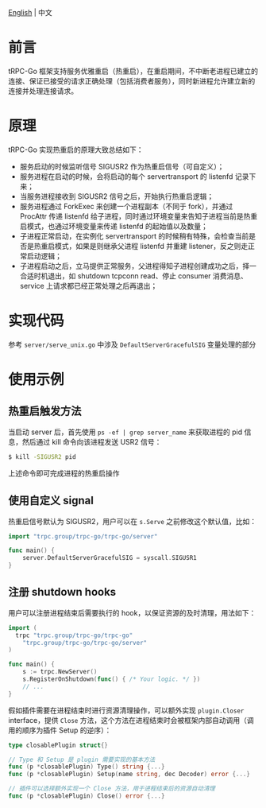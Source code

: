 [English](graceful_restart.md) | 中文

# 前言

tRPC-Go 框架支持服务优雅重启（热重启），在重启期间，不中断老进程已建立的连接、保证已接受的请求正确处理（包括消费者服务），同时新进程允许建立新的连接并处理连接请求。

# 原理

tRPC-Go 实现热重启的原理大致总结如下：
- 服务启动的时候监听信号 SIGUSR2 作为热重启信号（可自定义）；
- 服务进程在启动的时候，会将启动的每个 servertransport 的 listenfd 记录下来；
- 当服务进程接收到 SIGUSR2 信号之后，开始执行热重启逻辑；
- 服务进程通过 ForkExec 来创建一个进程副本（不同于 fork），并通过 ProcAttr 传递 listenfd 给子进程，同时通过环境变量来告知子进程当前是热重启模式，也通过环境变量来传递 listenfd 的起始值以及数量；
- 子进程正常启动，在实例化 servertransport 的时候稍有特殊，会检查当前是否是热重启模式，如果是则继承父进程 listenfd 并重建 listener，反之则走正常启动逻辑；
- 子进程启动之后，立马提供正常服务，父进程得知子进程创建成功之后，择一合适时机退出，如 shutdown tcpconn read、停止 consumer 消费消息、service 上请求都已经正常处理之后再退出；

# 实现代码

参考 `server/serve_unix.go` 中涉及 `DefaultServerGracefulSIG` 变量处理的部分

# 使用示例

## 热重启触发方法

当启动 server 后，首先使用 `ps -ef | grep server_name` 来获取进程的 pid 信息，然后通过 kill 命令向该进程发送 USR2 信号：

```bash
$ kill -SIGUSR2 pid
```

上述命令即可完成进程的热重启操作

## 使用自定义 signal

热重启信号默认为 SIGUSR2，用户可以在 `s.Serve` 之前修改这个默认值，比如：

```go
import "trpc.group/trpc-go/trpc-go/server"

func main() {
    server.DefaultServerGracefulSIG = syscall.SIGUSR1
}
```

## 注册 shutdown hooks

用户可以注册进程结束后需要执行的 hook，以保证资源的及时清理，用法如下：

```go
import (
  trpc "trpc.group/trpc-go/trpc-go"
    "trpc.group/trpc-go/trpc-go/server"
)

func main() {
    s := trpc.NewServer()
    s.RegisterOnShutdown(func() { /* Your logic. */ })
    // ...
}
```

假如插件需要在进程结束时进行资源清理操作，可以额外实现 `plugin.Closer` interface，提供 `Close` 方法，这个方法在进程结束时会被框架内部自动调用（调用的顺序为插件 Setup 的逆序）：

```go
type closablePlugin struct{}

// Type 和 Setup 是 plugin 需要实现的基本方法
func (p *closablePlugin) Type() string {...}
func (p *closablePlugin) Setup(name string, dec Decoder) error {...}

// 插件可以选择额外实现一个 Close 方法，用于进程结束后的资源自动清理
func (p *closablePlugin) Close() error {...}
```
